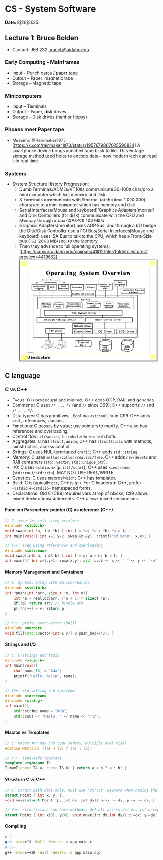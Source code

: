 # CS  - System Software

**Date:** 8|26|2025

## Lecture 1: Bruce Bolden 
- Contact: JEB 232 [bruceb@uidaho.edu](mailto:bruceb@uidaho.edu)

### Early Computing – Mainframes
- Input – Punch cards / paper tape
- Output – Paper, magnetic tape
- Storage – Magnetic tape

### Minicomputers
- Input – Terminals
- Output – Paper, disk drives
- Storage – Disk drives (hard or floppy)

### Phones meet Paper tape
- Massimo @Rainmaker1973 [https://x.com/rainmaker1973/status/1957679867035590884]
    A smartphone device brings punched tape back to life. This
    vintage storage method used holes to encode data – now
    modern tech can read it in real time.

### Systems 
- System Structure History Progression:
    - Dumb Terminals/ADM3s/VT100s communicate 30-1000 char/s to a mini computer which has memory and disk
    - X-terminals communicate with Ethernet (at the time 1,000,000) chars/sec to a mini computer which has memory and disk
    - Serial Interfaces(Mouse and keyboard)/Graphics Adapters(moniter) and Disk Controllers (for disk) communicate with the CPU and Memory through a bus (ISA/PCI) 123 MB/s
    - Graphics Adapters(monitor) uses AGP Bus, and through a I/O bridge the Disk/Disk Controller use a PCI Bus/Serial Interfaces(Mouse and keyboard) uses ISA Bus to talk to the CPU, which has a Front-Side bus (132-2000 MB/sec) to the Memory
    - Then they advance to full operating systems; [https://canvas.uidaho.edu/courses/41012/files/folder/Lectures?preview=4419632]
    ![operatingsysystem](img/operatingsysystem.png)
## C language
### C vs C++
- Focus: C is procedural and minimal; C++ adds OOP, RAII, and generics.
- Comments: C uses `/* ... */` (and `//` since C99); C++ supports `//` and `/* ... */`.
- Data types: C has primitives; `_Bool` via `<stdbool.h>` in C99. C++ adds `bool`, references, classes.
- Functions: C passes by value; use pointers to modify. C++ also has references and overloading.
- Control flow: `if/switch`, `for/while/do-while` in both.
- Aggregates: C has `struct`, `union`; C++ has `struct`/`class` with methods, constructors, access control.
- Strings: C uses NUL-terminated `char[]`; C++ adds `std::string`.
- Memory: C uses `malloc/calloc/realloc/free`. C++ adds `new/delete` and RAII containers (`std::vector`, `std::unique_ptr`).
- I/O: C uses `<stdio.h>` (`printf/scanf`); C++ uses `<iostream>` (`std::cout/std::cin`). MAY NOT USE READ/WRITE
- Generics: C uses macros/`void*`; C++ has templates.
- Build: C is typically `gcc`, C++ is `g++`. For C headers in C++, prefer `<cstdio>`/`<cstdlib>` namespaced forms.
- Declarations: Old C (C89) requires vars at top of blocks; C99 allows mixed declarations/statements. C++ allows mixed declarations.

#### Function Parameters: pointer (C) vs reference (C++)
```c
// C: swap two ints using pointers
#include <stdio.h>
void swap(int *a, int *b) { int t = *a; *a = *b; *b = t; }
int main(void){ int x=1,y=2; swap(&x,&y); printf("%d %d\n", x,y); }
```
```cpp
// C++: swap using references and overloading
#include <iostream>
void swap(int& a, int& b) { int t = a; a = b; b = t; }
int main(){ int x=1,y=2; swap(x,y); std::cout << x << " " << y << "\n"; }
```

#### Memory Management and Containers
```c
// C: dynamic array with malloc/realloc
#include <stdlib.h>
int *push(int *arr, size_t *n, int v){
    int *p = realloc(arr, (*n + 1) * sizeof *p);
    if(!p) return arr; // handle OOM
    p[(*n)++] = v; return p;
}
```
```cpp
// C++: prefer std::vector (RAII)
#include <vector>
void fill(std::vector<int>& v){ v.push_back(42); }
```

#### Strings and I/O
```c
// C: C-strings and stdio
#include <stdio.h>
int main(void){
    char name[16] = "Ada";
    printf("Hello, %s!\n", name);
}
```
```cpp
// C++: std::string and iostream
#include <iostream>
#include <string>
int main(){
    std::string name = "Ada";
    std::cout << "Hello, " << name << "!\n";
}
```

#### Macros vs Templates
```c
// C: macro for max (no type safety, multiple eval risk)
#define MAX(a,b) ((a) > (b) ? (a) : (b))
```
```cpp
// C++: type-safe template
template <typename T>
T maxT(const T& a, const T& b) { return a > b ? a : b; }
```

#### Structs in C vs C++
```c
// C: struct with data only; must use 'struct' keyword when naming the type
struct Point { int x, y; };
void move(struct Point *p, int dx, int dy){ p->x += dx; p->y += dy; }
```
```cpp
// C++: struct/class can have methods; default access differs (struct=public, class=private)
struct Point { int x{0}, y{0}; void move(int dx,int dy){ x+=dx; y+=dy; } };
```

#### Compiling
```sh
# C
gcc -std=c11 -Wall -Wextra -o app main.c
# C++
g++ -std=c++20 -Wall -Wextra -o app main.cpp
```

